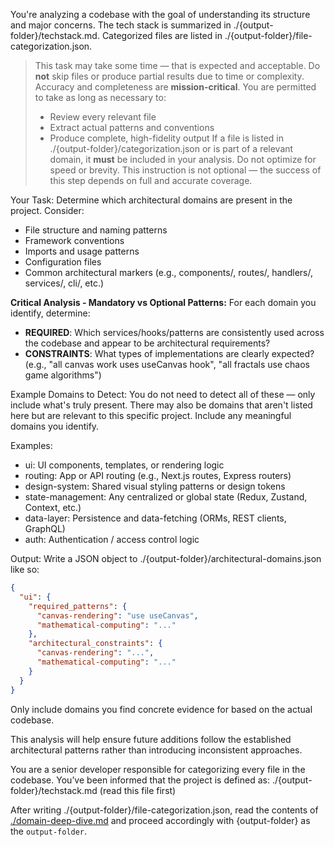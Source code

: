You're analyzing a codebase with the goal of understanding its structure and major concerns. The tech stack is summarized in ./{output-folder}/techstack.md. Categorized files are listed in ./{output-folder}/file-categorization.json.

> This task may take some time — that is expected and acceptable.
> Do **not** skip files or produce partial results due to time or complexity. Accuracy and completeness are **mission-critical**.
> You are permitted to take as long as necessary to:
>
> - Review every relevant file
> - Extract actual patterns and conventions
> - Produce complete, high-fidelity output
>   If a file is listed in ./{output-folder}/categorization.json or is part of a relevant domain, it **must** be included in your analysis.
>   Do not optimize for speed or brevity. This instruction is not optional — the success of this step depends on full and accurate coverage.

Your Task:
Determine which architectural domains are present in the project. Consider:

- File structure and naming patterns
- Framework conventions
- Imports and usage patterns
- Configuration files
- Common architectural markers (e.g., components/, routes/, handlers/, services/, cli/, etc.)

**Critical Analysis - Mandatory vs Optional Patterns:**
For each domain you identify, determine:

- **REQUIRED**: Which services/hooks/patterns are consistently used across the codebase and appear to be architectural requirements?
- **CONSTRAINTS**: What types of implementations are clearly expected? (e.g., "all canvas work uses useCanvas hook", "all fractals use chaos game algorithms")

Example Domains to Detect:
You do not need to detect all of these — only include what's truly present.
There may also be domains that aren't listed here but are relevant to this specific project. Include any meaningful domains you identify.

Examples:

- ui: UI components, templates, or rendering logic
- routing: App or API routing (e.g., Next.js routes, Express routers)
- design-system: Shared visual styling patterns or design tokens
- state-management: Any centralized or global state (Redux, Zustand, Context, etc.)
- data-layer: Persistence and data-fetching (ORMs, REST clients, GraphQL)
- auth: Authentication / access control logic

Output:
Write a JSON object to ./{output-folder}/architectural-domains.json like so:

```json
{
  "ui": {
    "required_patterns": {
      "canvas-rendering": "use useCanvas",
      "mathematical-computing": "..."
    },
    "architectural_constraints": {
      "canvas-rendering": "...",
      "mathematical-computing": "..."
    }
  }
}
```

Only include domains you find concrete evidence for based on the actual codebase.

This analysis will help ensure future additions follow the established architectural patterns rather than introducing inconsistent approaches.

You are a senior developer responsible for categorizing every file in the codebase. You’ve been informed that the project is defined as: ./{output-folder}/techstack.md (read this file first)

After writing ./{output-folder}/file-categorization.json, read the contents of [./domain-deep-dive.md](./domain-deep-dive.md) and proceed accordingly with {output-folder} as the `output-folder`.
